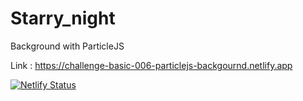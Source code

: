 # Starry_night
 Background with ParticleJS
 
 Link : https://challenge-basic-006-particlejs-backgournd.netlify.app
 
 [![Netlify Status](https://api.netlify.com/api/v1/badges/1aac0c23-722d-4855-9088-eab33545d7ca/deploy-status)](https://app.netlify.com/sites/challenge-basic-006-particlejs-backgournd/deploys)
